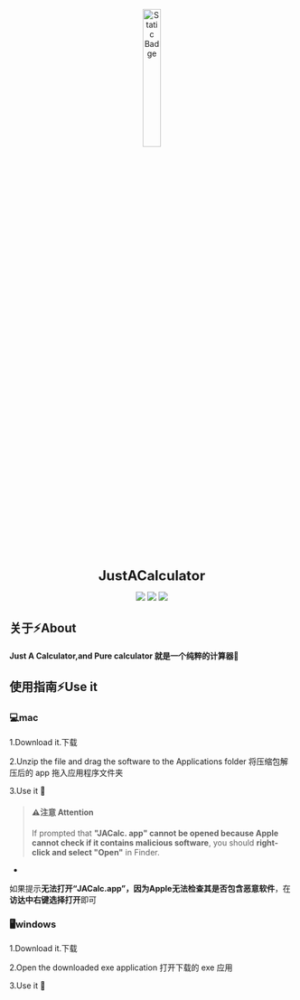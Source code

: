<p align="center">
  <img src="https://airpicture.pages.dev/file/f3830462cf36972feb846.png" alt="Static Badge" width="25%;" />
</p>
<p align="center">
  <b style="font-size: 24px;">JustACalculator</b>
</p>													             

<p align="center">
  <img src="https://img.shields.io/badge/language-Python-light" />
  <img src="https://img.shields.io/badge/IDE-Pycharm-light" />
  <img src="https://img.shields.io/badge/licence-GPL3.0-orange" />
</p>

## 关于⚡️About

**Just A Calculator,and Pure calculator 就是一个纯粹的计算器🎉**
## 使用指南⚡️Use it
### 💻mac
1.Download it.下载

2.Unzip the file and drag the software to the Applications folder 将压缩包解压后的 app 拖入应用程序文件夹

3.Use it 🎉
>#### ⚠️注意 Attention
>If prompted that **"JACalc. app" cannot be opened because Apple cannot check if it contains malicious software**, you should **right-click and select "Open"** in Finder.
-
如果提示**无法打开“JACalc.app”，因为Apple无法检查其是否包含恶意软件**，在**访达中右键选择打开**即可
### 🖥︎windows
1.Download it.下载

2.Open the downloaded exe application 打开下载的 exe 应用

3.Use it 🎉